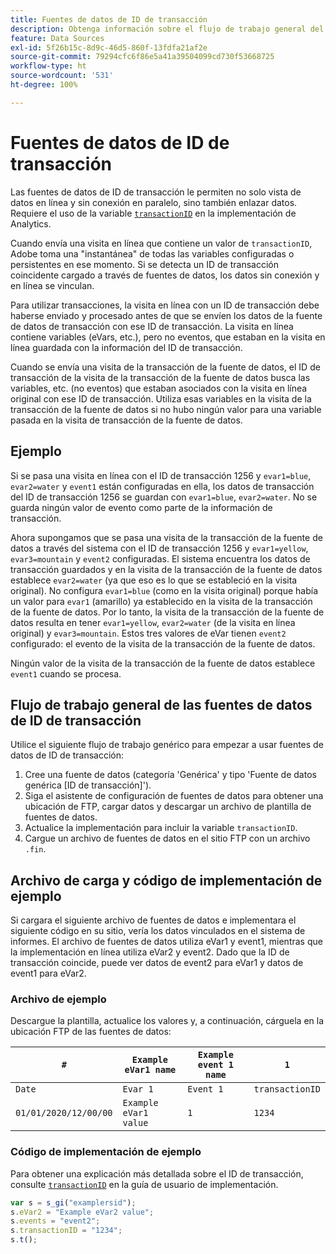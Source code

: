 ```yaml
---
title: Fuentes de datos de ID de transacción
description: Obtenga información sobre el flujo de trabajo general del uso de fuentes de datos con ID de transacción.
feature: Data Sources
exl-id: 5f26b15c-8d9c-46d5-860f-13fdfa21af2e
source-git-commit: 79294cfc6f86e5a41a39504099cd730f53668725
workflow-type: ht
source-wordcount: '531'
ht-degree: 100%

---
```


# Fuentes de datos de ID de transacción

Las fuentes de datos de ID de transacción le permiten no solo vista de datos en línea y sin conexión en paralelo, sino también enlazar datos. Requiere el uso de la variable [`transactionID`](/help/implement/vars/page-vars/transactionid.md) en la implementación de Analytics.

Cuando envía una visita en línea que contiene un valor de `transactionID`, Adobe toma una &quot;instantánea&quot; de todas las variables configuradas o persistentes en ese momento. Si se detecta un ID de transacción coincidente cargado a través de fuentes de datos, los datos sin conexión y en línea se vinculan.

Para utilizar transacciones, la visita en línea con un ID de transacción debe haberse enviado y procesado antes de que se envíen los datos de la fuente de datos de transacción con ese ID de transacción. La visita en línea contiene variables (eVars, etc.), pero no eventos, que estaban en la visita en línea guardada con la información del ID de transacción.

Cuando se envía una visita de la transacción de la fuente de datos, el ID de transacción de la visita de la transacción de la fuente de datos busca las variables, etc. (no eventos) que estaban asociados con la visita en línea original con ese ID de transacción. Utiliza esas variables en la visita de la transacción de la fuente de datos si no hubo ningún valor para una variable pasada en la visita de transacción de la fuente de datos.

## Ejemplo

Si se pasa una visita en línea con el ID de transacción 1256 y `evar1=blue`, `evar2=water` y `event1` están configuradas en ella, los datos de transacción del ID de transacción 1256 se guardan con `evar1=blue`, `evar2=water`. No se guarda ningún valor de evento como parte de la información de transacción.

Ahora supongamos que se pasa una visita de la transacción de la fuente de datos a través del sistema con el ID de transacción 1256 y `evar1=yellow`, `evar3=mountain` y `event2` configuradas. El sistema encuentra los datos de transacción guardados y en la visita de la transacción de la fuente de datos establece `evar2=water` (ya que eso es lo que se estableció en la visita original). No configura `evar1=blue` (como en la visita original) porque había un valor para `evar1` (amarillo) ya establecido en la visita de la transacción de la fuente de datos.  Por lo tanto, la visita de la transacción de la fuente de datos resulta en tener `evar1=yellow`, `evar2=water` (de la visita en línea original) y `evar3=mountain`. Estos tres valores de eVar tienen `event2` configurado: el evento de la visita de la transacción de la fuente de datos.

Ningún valor de la visita de la transacción de la fuente de datos establece `event1` cuando se procesa.

## Flujo de trabajo general de las fuentes de datos de ID de transacción

Utilice el siguiente flujo de trabajo genérico para empezar a usar fuentes de datos de ID de transacción:

1. Cree una fuente de datos (categoría &#39;Genérica&#39; y tipo &#39;Fuente de datos genérica [ID de transacción]&#39;).
1. Siga el asistente de configuración de fuentes de datos para obtener una ubicación de FTP, cargar datos y descargar un archivo de plantilla de fuentes de datos.
1. Actualice la implementación para incluir la variable `transactionID`.
1. Cargue un archivo de fuentes de datos en el sitio FTP con un archivo `.fin`.

## Archivo de carga y código de implementación de ejemplo

Si cargara el siguiente archivo de fuentes de datos e implementara el siguiente código en su sitio, vería los datos vinculados en el sistema de informes. El archivo de fuentes de datos utiliza eVar1 y event1, mientras que la implementación en línea utiliza eVar2 y event2. Dado que la ID de transacción coincide, puede ver datos de event2 para eVar1 y datos de event1 para eVar2.

### Archivo de ejemplo

Descargue la plantilla, actualice los valores y, a continuación, cárguela en la ubicación FTP de las fuentes de datos:

| `#` | `Example eVar1 name` | `Example event 1 name` | `1` |
|---|---|---|---|
| `Date` | `Evar 1` | `Event 1` | `transactionID` |
| `01/01/2020/12/00/00` | `Example eVar1 value` | `1` | `1234` |

### Código de implementación de ejemplo

Para obtener una explicación más detallada sobre el ID de transacción, consulte [`transactionID`](/help/implement/vars/page-vars/transactionid.md) en la guía de usuario de implementación.

```js
var s = s_gi("examplersid");
s.eVar2 = "Example eVar2 value";
s.events = "event2";
s.transactionID = "1234";
s.t();
```

